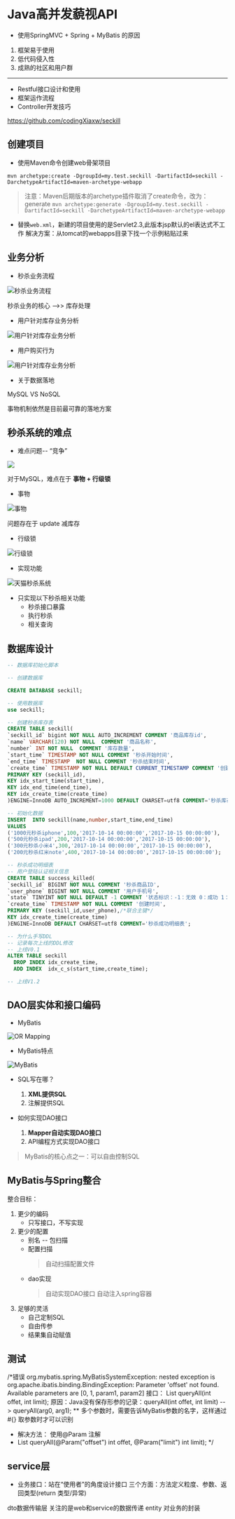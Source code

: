 # Java高并发藐视API

- 使用SpringMVC + Spring + MyBatis 的原因

1. 框架易于使用
2. 低代码侵入性
3. 成熟的社区和用户群

---

- Restful接口设计和使用
- 框架运作流程
- Controller开发技巧

https://github.com/codingXiaxw/seckill

## 创建项目

- 使用Maven命令创建web骨架项目

`
mvn archetype:create -DgroupId=my.test.seckill -DartifactId=seckill -DarchetypeArtifactId=maven-archetype-webapp
`
> 注意：Maven后期版本的archetype插件取消了create命令，改为：generate
`
mvn archetype:generate -DgroupId=my.test.seckill -DartifactId=seckill -DarchetypeArtifactId=maven-archetype-webapp
`

- 替换`web.xml`，新建的项目使用的是Servlet2.3,此版本jsp默认的el表达式不工作
解决方案：从tomcat的webapps目录下找一个示例粘贴过来

## 业务分析

- 秒杀业务流程

![秒杀业务流程](./images/1.png)

秒杀业务的核心 -->> 库存处理

- 用户针对库存业务分析

![用户针对库存业务分析](./images/2.png)

- 用户购买行为

![用户针对库存业务分析](./images/3.png)

- 关于数据落地

MySQL VS NoSQL

事物机制依然是目前最可靠的落地方案

## 秒杀系统的难点

- 难点问题-- “竞争”

![](./images/4.png)

对于MySQL，难点在于 **事物 + 行级锁**
- 事物

![事物](./images/5.png)

问题存在于 update 减库存

- 行级锁

![行级锁](./images/6.png)

- 实现功能

![天猫秒杀系统](./images/7.png)


- 只实现以下秒杀相关功能
    - 秒杀接口暴露
    - 执行秒杀
    - 相关查询

## 数据库设计

```sql
-- 数据库初始化脚本

-- 创建数据库

CREATE DATABASE seckill;

-- 使用数据库
use seckill;

-- 创建秒杀库存表
CREATE TABLE seckill(
`seckill_id` bigint NOT NULL AUTO_INCREMENT COMMENT '商品库存id',
`name` VARCHAR(120) NOT NULL  COMMENT '商品名称',
`number` INT NOT NULL  COMMENT '库存数量',
`start_time` TIMESTAMP NOT NULL COMMENT '秒杀开始时间',
`end_time` TIMESTAMP  NOT NULL COMMENT '秒杀结束时间',
`create_time` TIMESTAMP NOT NULL DEFAULT CURRENT_TIMESTAMP COMMENT '创建时间',
PRIMARY KEY (seckill_id),
KEY idx_start_time(start_time),
KEY idx_end_time(end_time),
KEY idx_create_time(create_time)
)ENGINE=InnoDB AUTO_INCREMENT=1000 DEFAULT CHARSET=utf8 COMMENT='秒杀库存表';

-- 初始化数据
INSERT  INTO seckill(name,number,start_time,end_time)
VALUES
('1000元秒杀iphone',100,'2017-10-14 00:00:00','2017-10-15 00:00:00'),
('500元秒杀ipad',200,'2017-10-14 00:00:00','2017-10-15 00:00:00'),
('300元秒杀小米4',300,'2017-10-14 00:00:00','2017-10-15 00:00:00'),
('200元秒杀红米note',400,'2017-10-14 00:00:00','2017-10-15 00:00:00');

-- 秒杀成功明细表
-- 用户登陆认证相关信息
CREATE TABLE success_killed(
`seckill_id` BIGINT NOT NULL COMMENT '秒杀商品ID',
`user_phone` BIGINT NOT NULL COMMENT '用户手机号',
`state` TINYINT NOT NULL DEFAULT -1 COMMENT '状态标识：-1：无效 0：成功 1：已付款',
`create_time` TIMESTAMP NOT NULL COMMENT '创建时间',
PRIMARY KEY (seckill_id,user_phone),/*联合主键*/
KEY idx_create_time(create_time)
)ENGINE=InnoDB DEFAULT CHARSET=utf8 COMMENT='秒杀成功明细表';

-- 为什么手写DDL
-- 记录每次上线的DDL修改
-- 上线V0.1
ALTER TABLE seckill
  DROP INDEX idx_create_time,
  ADD INDEX  idx_c_s(start_time,create_time);

-- 上线V1.2
```

## DAO层实体和接口编码

- MyBatis

![OR Mapping](./images/8.png)

- MyBatis特点

![MyBatis](./images/8.png)

- SQL写在哪？
    1. **XML提供SQL**
    2. 注解提供SQL

- 如何实现DAO接口
    1. **Mapper自动实现DAO接口**
    2. API编程方式实现DAO接口


> MyBatis的核心点之一：可以自由控制SQL

## MyBatis与Spring整合

整合目标：
1. 更少的编码
    - 只写接口，不写实现
2. 更少的配置
    - 别名 -- 包扫描
    - 配置扫描
        >自动扫描配置文件
    - dao实现
        >自动实现DAO接口
        >自动注入spring容器
3. 足够的灵活
    - 自己定制SQL
    - 自由传参
    - 结果集自动赋值

## 测试

/*错误
org.mybatis.spring.MyBatisSystemException: nested exception is org.apache.ibatis.binding.BindingException: Parameter 'offset' not found. Available parameters are [0, 1, param1, param2]
接口： List<Seckill> queryAll(int offet, int limit);
原因：Java没有保存形参的记录：queryAll(int offet, int limit) --> queryAll(arg0, arg1);
** 多个参数时，需要告诉MyBatis参数的名字，这样通过 #{} 取参数时才可以识别
* 解决方法： 使用@Param 注解
* List<Seckill> queryAll(@Param("offset") int offet, @Param("limit") int limit);
*/

## service层

- 业务接口：站在“使用者”的角度设计接口
三个方面：方法定义粒度、参数、返回类型(return 类型/异常)


dto数据传输层  关注的是web和service的数据传递
entity 对业务的封装